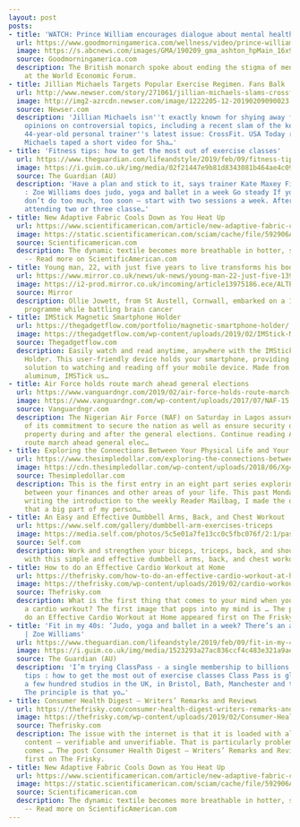 ```yaml
---
layout: post
posts:
- title: 'WATCH: Prince William encourages dialogue about mental health issues'
  url: https://www.goodmorningamerica.com/wellness/video/prince-william-encourages-dialogue-mental-health-issues-60955862
  image: https://s.abcnews.com/images/GMA/190209_gma_ashton_hpMain_16x9_992.jpg
  source: Goodmorningamerica.com
  description: The British monarch spoke about ending the stigma of mental illness
    at the World Economic Forum.
- title: Jillian Michaels Targets Popular Exercise Regimen. Fans Balk
  url: http://www.newser.com/story/271061/jillian-michaels-slams-crossfit-crossfit-fans-slam-her.html
  image: http://img2-azrcdn.newser.com/image/1222205-12-20190209090023.jpeg
  source: Newser.com
  description: 'Jillian Michaels isn''t exactly known for shying away from strong
    opinions on controversial topics, including a recent slam of the keto diet. The
    44-year-old personal trainer''s latest issue: CrossFit. USA Today reports that
    Michaels taped a short video for Sha…'
- title: 'Fitness tips: how to get the most out of exercise classes'
  url: https://www.theguardian.com/lifeandstyle/2019/feb/09/fitness-tips-how-to-get-the-most-out-of-exercise-classes
  image: https://i.guim.co.uk/img/media/02f21447e9b81d8343081b464ae4c09c1e240972/150_114_2938_1762/master/2938.jpg?width=1200&height=630&quality=85&auto=format&fit=crop&overlay-align=bottom%2Cleft&overlay-width=100p&overlay-base64=L2ltZy9zdGF0aWMvb3ZlcmxheXMvdGctZGVmYXVsdC5wbmc&s=d7f1fbc7566899ea1346eda4c543c550
  source: The Guardian (AU)
  description: 'Have a plan and stick to it, says trainer Kate Maxey Fit in my 40s
    : Zoe Williams does judo, yoga and ballet in a week Go steady If you’re a beginner,
    don’t do too much, too soon – start with two sessions a week. After a month of
    attending two or three classe…'
- title: New Adaptive Fabric Cools Down as You Heat Up
  url: https://www.scientificamerican.com/article/new-adaptive-fabric-cools-down-as-you-heat-up/
  image: https://static.scientificamerican.com/sciam/cache/file/592906AD-DD6A-4FC1-A904B36FD815F99F.jpg
  source: Scientificamerican.com
  description: The dynamic textile becomes more breathable in hotter, sweatier conditions
    -- Read more on ScientificAmerican.com
- title: Young man, 22, with just five years to live transforms his body in 12 weeks
  url: https://www.mirror.co.uk/news/uk-news/young-man-22-just-five-13975203
  image: https://i2-prod.mirror.co.uk/incoming/article13975186.ece/ALTERNATES/s1200/13_Cornishmans-incredible-transformation-while-battling-brain-tumourOllie-Jowett-is-a-true-inspiratio.jpg
  source: Mirror
  description: Ollie Jowett, from St Austell, Cornwall, embarked on a 12-week fitness
    programme while battling brain cancer
- title: IMStick Magnetic Smartphone Holder
  url: https://thegadgetflow.com/portfolio/magnetic-smartphone-holder/
  image: https://thegadgetflow.com/wp-content/uploads/2019/02/IMStick-Magnetic-Smartphone-Holder-01.jpeg
  source: Thegadgetflow.com
  description: Easily watch and read anytime, anywhere with the IMStick Magnetic Smartphone
    Holder. This user-friendly device holds your smartphone, providing a hands-free
    solution to watching and reading off your mobile device. Made from aircraft grade
    aluminum, IMSTick us…
- title: Air Force holds route march ahead general elections
  url: https://www.vanguardngr.com/2019/02/air-force-holds-route-march-ahead-general-elections/
  image: https://www.vanguardngr.com/wp-content/uploads/2017/07/NAF-15.jpg
  source: Vanguardngr.com
  description: The Nigerian Air Force (NAF) on Saturday in Lagos assured residents
    of its commitment to secure the nation as well as ensure security of lives and
    property during and after the general elections. Continue reading Air Force holds
    route march ahead general elec…
- title: Exploring the Connections Between Your Physical Life and Your Financial Life
  url: https://www.thesimpledollar.com/exploring-the-connections-between-your-physical-life-and-your-financial-life/?utm_source=feedburner&utm_medium=feed&utm_campaign=Feed%3A+thesimpledollar+%28The+Simple+Dollar%29
  image: https://cdn.thesimpledollar.com/wp-content/uploads/2018/06/Xg4JLZ_t20_GGZJYw.jpg.webp
  source: Thesimpledollar.com
  description: This is the first entry in an eight part series exploring the connections
    between your finances and other areas of your life. This past Monday, as I was
    writing the introduction to the weekly Reader Mailbag, I made the observation
    that a big part of my person…
- title: An Easy and Effective Dumbbell Arms, Back, and Chest Workout
  url: https://www.self.com/gallery/dumbbell-arm-exercises-triceps
  image: https://media.self.com/photos/5c5e01a7fe13cc0c5fbc076f/2:1/pass/rachel-lifting-dumbbells.jpg
  source: Self.com
  description: Work and strengthen your biceps, triceps, back, and shoulder muscles
    with this simple and effective dumbbell arms, back, and chest workout.
- title: How to do an Effective Cardio Workout at Home
  url: https://thefrisky.com/how-to-do-an-effective-cardio-workout-at-home/
  image: https://thefrisky.com/wp-content/uploads/2019/02/cardio-workout1.jpg
  source: Thefrisky.com
  description: What is the first thing that comes to your mind when you think about
    a cardio workout? The first image that pops into my mind is … The post How to
    do an Effective Cardio Workout at Home appeared first on The Frisky.
- title: 'Fit in my 40s: ‘Judo, yoga and ballet in a week? There’s an app for that’
    | Zoe Williams'
  url: https://www.theguardian.com/lifeandstyle/2019/feb/09/fit-in-my-40s-judo-yoga-ballet-in-a-week-app
  image: https://i.guim.co.uk/img/media/1523293a27ac836ccf4c483e321a9ae92e6fa7f5/0_52_4071_2443/master/4071.jpg?width=1200&height=630&quality=85&auto=format&fit=crop&overlay-align=bottom%2Cleft&overlay-width=100p&overlay-base64=L2ltZy9zdGF0aWMvb3ZlcmxheXMvdGctZGVmYXVsdC5wbmc&s=cf5d23af4c6ba3f7247d1c4b2215c53d
  source: The Guardian (AU)
  description: 'I’m trying ClassPass - a single membership to billions of gyms Fitness
    tips : how to get the most out of exercise classes Class Pass is global, but has
    a few hundred studios in the UK, in Bristol, Bath, Manchester and the London area.
    The principle is that yo…'
- title: Consumer Health Digest – Writers’ Remarks and Reviews
  url: https://thefrisky.com/consumer-health-digest-writers-remarks-and-reviews/
  image: https://thefrisky.com/wp-content/uploads/2019/02/Consumer-Health-Digest.jpg
  source: Thefrisky.com
  description: The issue with the internet is that it is loaded with all sorts of
    content – verifiable and unverifiable. That is particularly problematic when it
    comes … The post Consumer Health Digest – Writers’ Remarks and Reviews appeared
    first on The Frisky.
- title: New Adaptive Fabric Cools Down as You Heat Up
  url: https://www.scientificamerican.com/article/new-adaptive-fabric-cools-down-as-you-heat-up/?utm_source=feedburner&utm_medium=feed&utm_campaign=Feed%3A+ScientificAmerican-News+%28Content%3A+News%29
  image: https://static.scientificamerican.com/sciam/cache/file/592906AD-DD6A-4FC1-A904B36FD815F99F.jpg
  source: Scientificamerican.com
  description: The dynamic textile becomes more breathable in hotter, sweatier conditions
    -- Read more on ScientificAmerican.com
---
```


